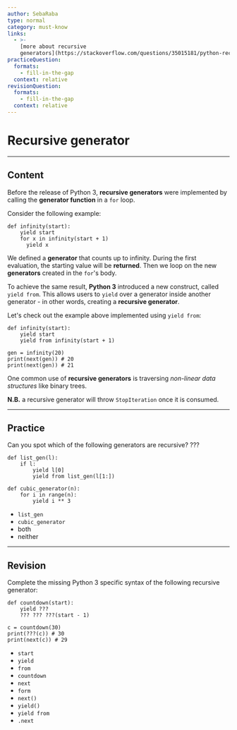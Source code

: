```yaml
---
author: SebaRaba
type: normal
category: must-know
links:
  - >-
    [more about recursive
    generators](https://stackoverflow.com/questions/35015181/python-recursive-generator){website}
practiceQuestion:
  formats:
    - fill-in-the-gap
  context: relative
revisionQuestion:
  formats:
    - fill-in-the-gap
  context: relative
---
```


# Recursive generator


---

## Content

Before the release of Python 3, **recursive generators** were implemented by calling the **generator function** in a `for` loop.  

Consider the following example:

```plain-text
def infinity(start):
    yield start
    for x in infinity(start + 1)
      yield x
```

We defined a **generator** that counts up to infinity. During the first evaluation, the starting value will be **returned**. Then we loop on the new **generators** created in the `for`'s body.

To achieve the same result, **Python 3** introduced a new construct, called `yield from`. This allows users to `yield` over a generator inside another generator - in other words, creating a **recursive generator**.

Let's check out the example above implemented using `yield from`:

```plain-text
def infinity(start):
    yield start
    yield from infinity(start + 1)

gen = infinity(20)
print(next(gen)) # 20
print(next(gen)) # 21
```

One common use of **recursive generators** is traversing *non-linear data structures* like binary trees.

**N.B.** a recursive generator will throw `StopIteration` once it is consumed.


---

## Practice

Can you spot which of the following generators are recursive?
???

```plain-text
def list_gen(l):
    if l:
        yield l[0]
        yield from list_gen(l[1:])

def cubic_generator(n):
	for i in range(n):
		yield i ** 3

```

- `list_gen`
- `cubic_generator`
- both
- neither


---

## Revision

Complete the missing Python 3 specific syntax of the following recursive generator:

```plain-text
def countdown(start):
    yield ???
    ??? ??? ???(start - 1)

c = countdown(30)
print(???(c)) # 30
print(next(c)) # 29

```

- `start`
- `yield`
- `from`
- `countdown`
- `next`
- `form`
- `next()`
- `yield()`
- `yield from`
- `.next`
 
